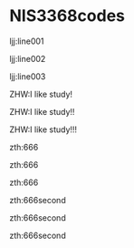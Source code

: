 # NIS3368codes

ljj:line001

ljj:line002

ljj:line003

ZHW:I like study!

ZHW:I like study!!

ZHW:I like study!!!

zth:666

zth:666

zth:666

zth:666second

zth:666second

zth:666second
